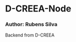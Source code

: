 # D-CREEA-Node

### Author: Rubens Silva

Backend from D-CREEA



<!-- antes de tudo, 
- instalar o node versão 12.19.0 (https://nodejs.org/dist/v12.19.0/)
- na pasta do projeto back e front, executar 
	npm i 

ARQUIVO .ENV====
1. criei um arquivo ".env" na raiz do projeto backend
o arquivo se parece com isso:

PORT=42041
MONGODB_URL='sua_string_mongodb'

==== CONECTAR AO BANCO ====
2. criei uma conta no atlas mongodb

3. criei um banco de dados, um usuário e seu acesso (guiado pelo atlas)

4. cliquei em 'connect' e 'por driver node'

5. copiei a string de conexão e colei no arquivo .env na parte de sua_string_mongodb

==== COMANDOS PARA RODAR NO AMBIENTE DEV ====
6. na pasta do projeto back, abri um cmd e digitei
npm run dev

7. na pasta do projeto front, abri um cmd e digitei
nmp run dev -->